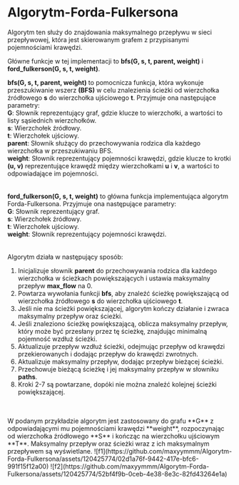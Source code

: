 # Algorytm-Forda-Fulkersona
Algorytm ten służy do znajdowania maksymalnego przepływu w sieci przepływowej, która jest skierowanym grafem z przypisanymi pojemnościami krawędzi.

Główne funkcje w tej implementacji to **bfs(G, s, t, parent, weight)** i **ford_fulkerson(G, s, t, weight)**.

**bfs(G, s, t, parent, weight)** to pomocnicza funkcja, która wykonuje przeszukiwanie wszerz **(BFS)** w celu znalezienia ścieżki od wierzchołka źródłowego **s** do wierzchołka ujściowego **t**. Przyjmuje ona następujące parametry:<br />
**G**: Słownik reprezentujący graf, gdzie klucze to wierzchołki, a wartości to listy sąsiednich wierzchołków.<br />
**s**: Wierzchołek źródłowy.<br />
**t**: Wierzchołek ujściowy.<br />
**parent**: Słownik służący do przechowywania rodzica dla każdego wierzchołka w przeszukiwaniu BFS.<br />
**weight**: Słownik reprezentujący pojemności krawędzi, gdzie klucze to krotki **(u, v)** reprezentujące krawędź między wierzchołkami **u** i **v**, a wartości to odpowiadające im pojemności.<br />
<br />
<br />
**ford_fulkerson(G, s, t, weight)** to główna funkcja implementująca algorytm Forda-Fulkersona. Przyjmuje ona następujące parametry:<br />
**G**: Słownik reprezentujący graf.<br />
**s**: Wierzchołek źródłowy.<br />
**t**: Wierzchołek ujściowy.<br />
**weight**: Słownik reprezentujący pojemności krawędzi.<br />
<br />
<br />
Algorytm działa w następujący sposób:<br />
1) Inicjalizuje słownik **parent** do przechowywania rodzica dla każdego wierzchołka w ścieżkach powiększających i ustawia maksymalny przepływ **max_flow** na 0.<br />
2) Powtarza wywołania funkcji **bfs**, aby znaleźć ścieżkę powiększającą od wierzchołka źródłowego **s** do wierzchołka ujściowego **t**.<br />
3) Jeśli nie ma ścieżki powiększającej, algorytm kończy działanie i zwraca maksymalny przepływ oraz ścieżki.<br />
4) Jeśli znaleziono ścieżkę powiększającą, oblicza maksymalny przepływ, który może być przesłany przez tę ścieżkę, znajdując minimalną pojemność wzdłuż ścieżki.<br />
5) Aktualizuje przepływ wzdłuż ścieżki, odejmując przepływ od krawędzi przekierowanych i dodając przepływ do krawędzi zwrotnych.<br />
6) Aktualizuje maksymalny przepływ, dodając przepływ bieżącej ścieżki.<br />
7) Przechowuje bieżącą ścieżkę i jej maksymalny przepływ w słowniku **paths**.<br />
8) Kroki 2-7 są powtarzane, dopóki nie można znaleźć kolejnej ścieżki powiększającej.<br />
<br />
<br />
W podanym przykładzie algorytm jest zastosowany do grafu **G** z odpowiadającymi mu pojemnościami krawędzi **weight**, rozpoczynając od wierzchołka źródłowego **S** i kończąc na wierzchołku ujściowym **T**. Maksymalny przepływ oraz ścieżki wraz z ich maksymalnym przepływem są wyświetlane.
![f1](https://github.com/maxyymmm/Algorytm-Forda-Fulkersona/assets/120425774/02d1a76f-9442-417e-bfc6-991f15f12a00)
![f2](https://github.com/maxyymmm/Algorytm-Forda-Fulkersona/assets/120425774/52bf4f9b-0ceb-4e38-8e3c-82fd43264e1a)

